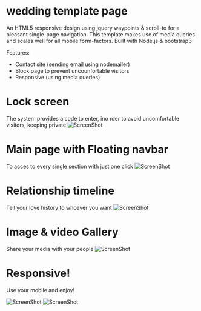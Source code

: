 # wedding template page

An HTML5 responsive design using jquery waypoints &amp; scroll-to for a pleasant single-page navigation. This template makes use of media queries and scales well for all mobile form-factors. Built with Node.js &amp; bootstrap3

 Features:
 - Contact site (sending email using nodemailer)
 - Block page to prevent uncounfortable visitors
 - Responsive (using media queries)

# Lock screen
The system provides a code to enter, ino rder to avoid uncomfortable visitors, keeping private
![ScreenShot](http://i57.tinypic.com/2ebu105.png)

# Main page with Floating navbar
To acces to every single section with just one click
![ScreenShot](http://i61.tinypic.com/24ndye1.png)

# Relationship timeline
Tell your love history to whoever you want
![ScreenShot](http://i60.tinypic.com/zx1995.png)

# Image & video Gallery
Share your media with your people
![ScreenShot](http://i62.tinypic.com/9a1i6f.png)

# Responsive!
Use your mobile and enjoy!

![ScreenShot](http://i59.tinypic.com/aau1p3.png)
![ScreenShot](http://i57.tinypic.com/13yfbea.png)


